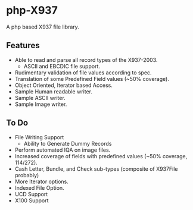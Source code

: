 php-X937
========
A php based X937 file library.

Features
--------
* Able to read and parse all record types of the  X937-2003.
  * ASCII and EBCDIC file support.
* Rudimentary validation of file values according to spec.
* Translation of some Predefined Field values (~50% coverage).
* Object Oriented, Iterator based Access.
* Sample Human readable writer.
* Sample ASCII writer.
* Sample Image writer.

To Do
-----
* File Writing Support
  * Ability to Generate Dummy Records
* Perform automated IQA on image files.
* Increased coverage of fields with predefined values (~50% coverage, 114/272).
* Cash Letter, Bundle, and Check sub-types (composite of X937File probably)
* More Iterator options.
* Indexed File Option.
* UCD Support
* X100 Support
